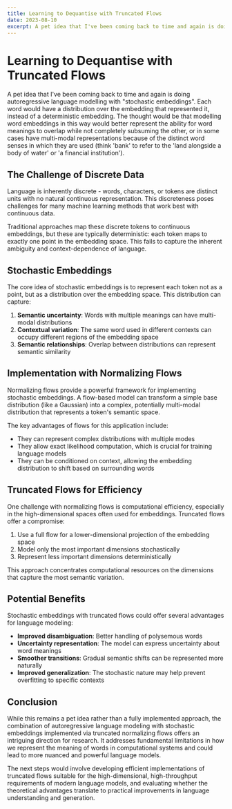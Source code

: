 ```yaml
---
title: Learning to Dequantise with Truncated Flows
date: 2023-08-10
excerpt: A pet idea that I've been coming back to time and again is doing autoregressive language modelling with "stochastic embeddings".
---
```


# Learning to Dequantise with Truncated Flows

A pet idea that I've been coming back to time and again is doing autoregressive language modelling with "stochastic embeddings". Each word would have a distribution over the embedding that represented it, instead of a deterministic embedding. The thought would be that modelling word embeddings in this way would better represent the ability for word meanings to overlap while not completely subsuming the other, or in some cases have multi-modal representations because of the distinct word senses in which they are used (think 'bank' to refer to the 'land alongside a body of water' or 'a financial institution').

## The Challenge of Discrete Data

Language is inherently discrete - words, characters, or tokens are distinct units with no natural continuous representation. This discreteness poses challenges for many machine learning methods that work best with continuous data.

Traditional approaches map these discrete tokens to continuous embeddings, but these are typically deterministic: each token maps to exactly one point in the embedding space. This fails to capture the inherent ambiguity and context-dependence of language.

## Stochastic Embeddings

The core idea of stochastic embeddings is to represent each token not as a point, but as a distribution over the embedding space. This distribution can capture:

1. **Semantic uncertainty**: Words with multiple meanings can have multi-modal distributions
2. **Contextual variation**: The same word used in different contexts can occupy different regions of the embedding space
3. **Semantic relationships**: Overlap between distributions can represent semantic similarity

## Implementation with Normalizing Flows

Normalizing flows provide a powerful framework for implementing stochastic embeddings. A flow-based model can transform a simple base distribution (like a Gaussian) into a complex, potentially multi-modal distribution that represents a token's semantic space.

The key advantages of flows for this application include:

- They can represent complex distributions with multiple modes
- They allow exact likelihood computation, which is crucial for training language models
- They can be conditioned on context, allowing the embedding distribution to shift based on surrounding words

## Truncated Flows for Efficiency

One challenge with normalizing flows is computational efficiency, especially in the high-dimensional spaces often used for embeddings. Truncated flows offer a compromise:

1. Use a full flow for a lower-dimensional projection of the embedding space
2. Model only the most important dimensions stochastically
3. Represent less important dimensions deterministically

This approach concentrates computational resources on the dimensions that capture the most semantic variation.

## Potential Benefits

Stochastic embeddings with truncated flows could offer several advantages for language modeling:

- **Improved disambiguation**: Better handling of polysemous words
- **Uncertainty representation**: The model can express uncertainty about word meanings
- **Smoother transitions**: Gradual semantic shifts can be represented more naturally
- **Improved generalization**: The stochastic nature may help prevent overfitting to specific contexts

## Conclusion

While this remains a pet idea rather than a fully implemented approach, the combination of autoregressive language modeling with stochastic embeddings implemented via truncated normalizing flows offers an intriguing direction for research. It addresses fundamental limitations in how we represent the meaning of words in computational systems and could lead to more nuanced and powerful language models.

The next steps would involve developing efficient implementations of truncated flows suitable for the high-dimensional, high-throughput requirements of modern language models, and evaluating whether the theoretical advantages translate to practical improvements in language understanding and generation.